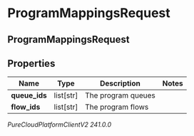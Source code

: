# ProgramMappingsRequest

## ProgramMappingsRequest

## Properties

|Name | Type | Description | Notes|
|------------ | ------------- | ------------- | -------------|
| **queue_ids** | list[str] | The program queues | |
| **flow_ids** | list[str] | The program flows | |



_PureCloudPlatformClientV2 241.0.0_
